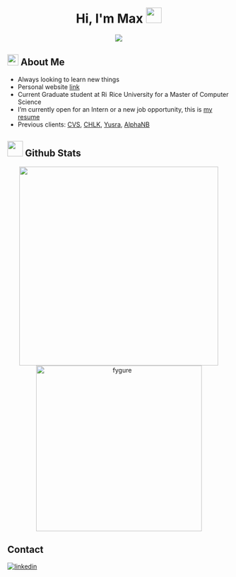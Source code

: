 <h1 align="center"><b>Hi, I'm Max </b><img src="https://media.giphy.com/media/hvRJCLFzcasrR4ia7z/giphy.gif" width="35"></h1>
<p align="center">
  <a href="https://github.com/DenverCoder1/readme-typing-svg"><img src="https://readme-typing-svg.herokuapp.com?font=Time+New+Roman&color=cyan&size=25&center=true&vCenter=true&width=600&height=100&lines=Self+Motivated;++;Software+Developer,;Computer+Scientist,;Active+Learner,;Builder+of+Ideas"></a>
</p>


## <img src="https://media2.giphy.com/media/QssGEmpkyEOhBCb7e1/giphy.gif?cid=ecf05e47a0n3gi1bfqntqmob8g9aid1oyj2wr3ds3mg700bl&rid=giphy.gif" width ="25"><b> About Me</b>

- Always looking to learn new things
- Personal website [link](https://www.maxchalitsios.com/)
- Current Graduate student at <img src="https://upload.wikimedia.org/wikipedia/commons/b/bc/Rice_Owls_logo.svg" width="14" alt="Rice University Logo"> Rice University for a Master of Computer Science
- I’m currently open for an Intern or a new job opportunity, this is [my resume](https://fygure-resume-bucket.s3.amazonaws.com/maximillian_chalitsios.pdf)
- Previous clients: [CVS](https://www.cvshealth.com/), [CHLK](https://demo.chlk.football/bypass), [Yusra](https://www.yusra.io/home), [AlphaNB](https://www.alphanb.com/)


## <img src="https://media.giphy.com/media/iY8CRBdQXODJSCERIr/giphy.gif" width="35"><b> Github Stats </b>
<div align="center">
<a href="https://github.com/fygure/">
  <img src="https://github-readme-stats.vercel.app/api?username=fygure&count_private=true&show_icons=true&line_height=20&title_color=7A7ADB&icon_color=2234AE&text_color=D3D3D3&bg_color=0,000000,130F40" width="450"/>
  <img src="https://github-readme-stats.vercel.app/api/top-langs?username=fygure&show_icons=true&locale=en&layout=compact&line_height=20&title_color=7A7ADB&icon_color=2234AE&text_color=D3D3D3&bg_color=0,000000,130F40" width="375"  alt="fygure"/>
</a>
</div>


## <b> Contact</b>
<a href="https://www.linkedin.com/in/maximillianchalitsios/" target="_blank">
<img src="https://img.shields.io/badge/linkedin:  MaximillianChalitsios-%2300acee.svg?color=405DE6&style=for-the-badge&logo=linkedin&logoColor=white" alt=linkedin style="margin-bottom: 5px;"/>
</a>




